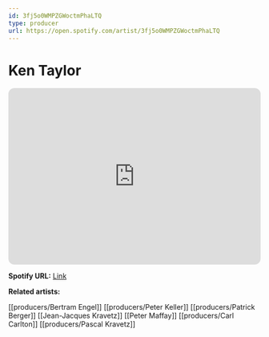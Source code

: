 ```yaml
---
id: 3fj5o0WMPZGWoctmPhaLTQ
type: producer
url: https://open.spotify.com/artist/3fj5o0WMPZGWoctmPhaLTQ
---
```

# Ken Taylor

<iframe style="border-radius:12px" src="https://open.spotify.com/embed/artist/3fj5o0WMPZGWoctmPhaLTQ" width="100%" height="352" frameBorder="0" allowfullscreen="" allow="autoplay; clipboard-write; encrypted-media; fullscreen; picture-in-picture" loading="lazy"></iframe>

**Spotify URL:** [Link](https://open.spotify.com/artist/3fj5o0WMPZGWoctmPhaLTQ)

**Related artists:**

[[producers/Bertram Engel]]
[[producers/Peter Keller]]
[[producers/Patrick Berger]]
[[Jean-Jacques Kravetz]]
[[Peter Maffay]]
[[producers/Carl Carlton]]
[[producers/Pascal Kravetz]]

